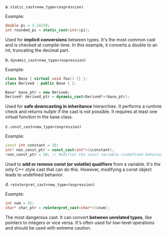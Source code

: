 a. `static_cast<new_type>(expression)`


Example:
```cpp
double pi = 3.14159;
int rounded_pi = static_cast<int>(pi);
```

Used for **implicit conversions** between types. It's the most common cast and is checked at compile-time. In this example, it converts a double to an int, truncating the decimal part.


b. `dynamic_cast<new_type>(expression)`


Example:
```cpp
class Base { virtual void foo() {} };
class Derived : public Base { };

Base* base_ptr = new Derived;
Derived* derived_ptr = dynamic_cast<Derived*>(base_ptr);
```

Used for **safe downcasting in inheritance** hierarchies. It performs a runtime check and returns nullptr if the cast is not possible. It requires at least one virtual function in the base class.


c. `const_cast<new_type>(expression)`


Example:
```cpp
const int constant = 10;
int* non_const_ptr = const_cast<int*>(&constant);
*non_const_ptr = 20; // Modifies the const variable (undefined behavior)
```

Used to **add or remove const (or volatile) qualifiers** from a variable. It's the only C++ style cast that can do this. However, modifying a const object leads to undefined behavior.


d. `reinterpret_cast<new_type>(expression)`


Example:
```cpp
int num = 42;
char* char_ptr = reinterpret_cast<char*>(&num);
```

The most dangerous cast. It can convert **between unrelated types**, like pointers to integers or vice versa. It's often used for low-level operations and should be used with extreme caution.

